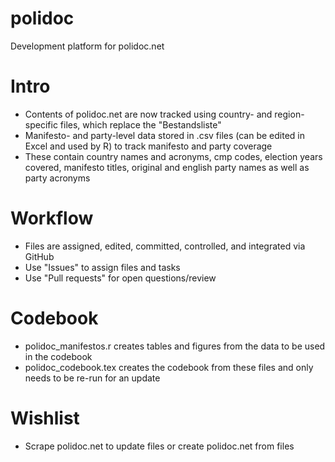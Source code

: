 # polidoc
Development platform for polidoc.net

# Intro
- Contents of polidoc.net are now tracked using country- and region-specific files, which replace the "Bestandsliste" 
- Manifesto- and party-level data stored in .csv files (can be edited in Excel and used by R) to track manifesto and party coverage
- These contain country names and acronyms, cmp codes, election years covered, manifesto titles, original and english party names as well as party acronyms 

# Workflow
- Files are assigned, edited, committed, controlled, and integrated via GitHub
- Use "Issues" to assign files and tasks  
- Use "Pull requests" for open questions/review  

# Codebook
- polidoc_manifestos.r creates tables and figures from the data to be used in the codebook 
- polidoc_codebook.tex creates the codebook from these files and only needs to be re-run for an update 

# Wishlist
- Scrape polidoc.net to update files or create polidoc.net from files
